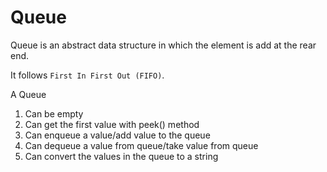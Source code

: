 # Queue

Queue is an abstract data structure in which the element is add at the rear end.

It follows `First In First Out (FIFO)`.

A Queue

1. Can be empty
2. Can get the first value with peek() method
3. Can enqueue a value/add value to the queue
4. Can dequeue a value from queue/take value from queue
5. Can convert the values in the queue to a string
